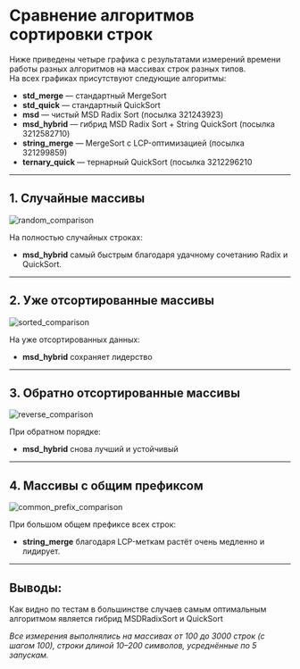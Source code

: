 # Сравнение алгоритмов сортировки строк

Ниже приведены четыре графика с результатами измерений времени работы разных алгоритмов на массивах строк разных типов.  
На всех графиках присутствуют следующие алгоритмы:

- **std_merge** — стандартный MergeSort  
- **std_quick** — стандартный QuickSort 
- **msd** — чистый MSD Radix Sort (посылка 321243923)
- **msd_hybrid** — гибрид MSD Radix Sort + String QuickSort (посылка 3212582710)
- **string_merge** — MergeSort с LCP-оптимизацией (посылка 321299859)
- **ternary_quick** — тернарный QuickSort (посылка 3212296210

---

## 1. Случайные массивы  
![random_comparison](https://github.com/user-attachments/assets/40ab1467-2928-44cd-9776-0ac35d8673bf)

На полностью случайных строках:

- **msd_hybrid** самый быстрым благодаря удачному сочетанию Radix и QuickSort.  

---

## 2. Уже отсортированные массивы  
![sorted_comparison](https://github.com/user-attachments/assets/446c72d2-f7ec-41af-8e90-bc6bf1a9a08e)

На уже отсортированных данных:

- **msd_hybrid** сохраняет лидерство  

---

## 3. Обратно отсортированные массивы  
![reverse_comparison](https://github.com/user-attachments/assets/8f4a0796-06d5-4842-a7fc-964a7f21525b)

При обратном порядке:

- **msd_hybrid** снова лучший и устойчивый

---

## 4. Массивы с общим префиксом  
![common_prefix_comparison](https://github.com/user-attachments/assets/e61f29df-19de-4986-9c86-8dccb10d5b81)

При большом общем префиксе всех строк:

- **string_merge** благодаря LCP-меткам растёт очень медленно и лидирует.  

---
## Выводы:
Как видно по тестам в большинстве случаев самым оптимальным алгоритмом является гибрид MSDRadixSort и QuickSort

*Все измерения выполнялись на массивах от 100 до 3000 строк (с шагом 100), строки длиной 10–200 символов, усреднённые по 5 запускам.*  
